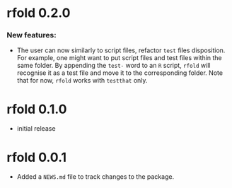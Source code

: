 # rfold 0.2.0

### New features: 
* The user can now similarly to script files, refactor `test` files disposition. For example, one might want to put script files and test files within the same folder. By appending the `test-` word to an `R` script, `rfold` will recognise it as a test file and move it to the corresponding folder. Note that for now, `rfold` works with `testthat` only.

# rfold 0.1.0
* initial release

# rfold 0.0.1
* Added a `NEWS.md` file to track changes to the package.
